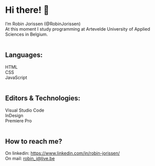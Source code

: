 # Hi there! 👋
I’m Robin Jorissen (@RobinJorissen)
<br>
At this moment I study programming at Artevelde University of Applied Sciences in Belgium.
<br> 
<br>
## Languages:
HTML<br>
CSS<br>
JavaScript
<br>
<br>
## Editors & Technologies:
Visual Studio Code<br>
InDesign<br>
Premiere Pro
<br>
<br>
## How to reach me?
On linkedin:  <a href="https://www.linkedin.com/in/robin-jorissen/" target="_blank">https://www.linkedin.com/in/robin-jorissen/</a><br>
On mail:      <a href="mailto:robin_j@live.be">robin_j@live.be</a>
